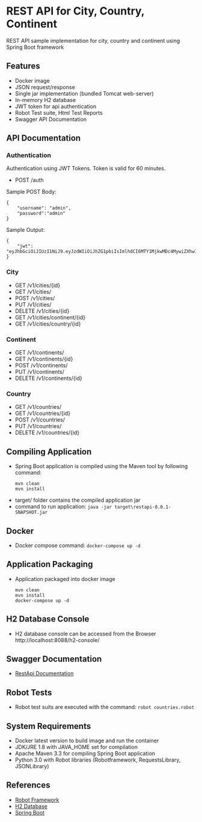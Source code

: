 # REST API for City, Country, Continent
REST API sample implementation for city, country and continent using Spring Boot framework
## Features
- Docker image
- JSON request/response
- Single jar implementation (bundled Tomcat web-server)
- In-memory H2 database
- JWT token for api authentication 
- Robot Test suite, Html Test Reports
- Swagger API Documentation
## API Documentation
### Authentication
Authentication using JWT Tokens. Token is valid for 60 minutes.
- POST		/auth

Sample POST Body:
```
{
    "username": "admin",
    "password":"admin"
}
```
Sample Output:
```
{
    "jwt": "eyJhbGciOiJIUzI1NiJ9.eyJzdWIiOiJhZG1pbiIsImlhdCI6MTY1MjkwMDc4MywiZXhwIjoxNjUyOTA0MzgzfQ.8GN0iyDe0G2VPcyCA_3z5PMUDcWeytOiTJFk_x3k3bI"
}
```
### City
- GET 		/v1/cities/{id}
- GET 		/v1/cities/
- POST 		/v1/cities/
- PUT 		/v1/cities/
- DELETE 	/v1/cities/{id}
- GET		/v1/cities/continent/{id}
- GET		/v1/cities/country/{id}
### Continent
- GET		/v1/continents/
- GET		/v1/continents/{id}
- POST		/v1/continents/
- PUT		/v1/continents/
- DELETE	/v1/continents/{id}
### Country
- GET		/v1/countries/
- GET		/v1/countries/{id}
- POST		/v1/countries/
- PUT		/v1/countries/
- DELETE	/v1/countries/{id}
## Compiling Application
- Spring Boot application is compiled using the Maven tool by following command:
  ```
  mvn clean
  mvn install
  ```
- target/ folder contains the compiled application jar
- command to run application: `java -jar target\restapi-0.0.1-SNAPSHOT.jar`
## Docker
- Docker compose command: `docker-compose up -d`
## Application Packaging
- Application packaged into docker image
  ```
  mvn clean
  mvn install
  docker-compose up -d
  ```
## H2 Database Console
- H2 database console can be accessed from the Browser http://localhost:8088/h2-console/
## Swagger Documentation
- [RestApi Documentation](http://localhost:8088/swagger-ui.html)
## Robot Tests
- Robot test suits are executed with the command: `robot countries.robot`
## System Requirements
- Docker latest version to build image and run the container
- JDK/JRE 1.8 with JAVA_HOME set for compilation
- Apache Maven 3.3 for compiling Spring Boot application 
- Python 3.0 with Robot libraries (Robotframework, RequestsLibrary, JSONLibrary)

## References
- [Robot Framework](https://robotframework.org/robotframework/latest/RobotFrameworkUserGuide.html)
- [H2 Database](https://www.h2database.com/html/commands.html)
- [Spring Boot](https://docs.spring.io/spring-boot/docs/current/reference/htmlsingle/)
